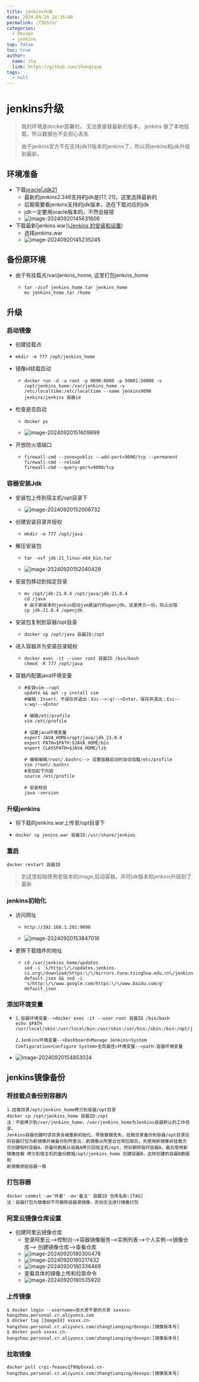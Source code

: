 ```yaml
---
title: jenkins升级
date: 2024-09-20 14:35:00
permalink: /f3b57a/
categories: 
  - Devops
  - jenkins
top: false
toc: true
author: 
  name: ztq
  link: https://github.com/zhangtqup
tags: 
  - null
---
```

# jenkins升级



> 我的环境是docker部署的， 无法直接替最新的版本， jenkins 做了本地挂载，所以数据也不会担心丢失
>
> 由于jenkins官方不在支持jdk11版本的jenkins了，所以将jenkins和jdk升级到最新，

## 环境准备

- 下载[oracle|Jdk21](https://download.oracle.com/java/21/latest/jdk-21_linux-x64_bin.tar.gz)
  - 最新的jenkins2.346支持的jdk是[17, 21]，这里选择最新的
  - 后期需要看jenkins支持的jdk版本，选在下载对应的jdk
  - jdk一定要用oracle版本的，不然会报错
  - ![image-20240920145631606](https://zhangtq-blog.oss-cn-hangzhou.aliyuncs.com/content_picture/image-20240920145631606.png)
- 下载最新[jenkins.war]([Jenkins 的安装和设置](https://www.jenkins.io/zh/download/))
  - 选择jenkins.war
  - ![image-20240920145235245](https://zhangtq-blog.oss-cn-hangzhou.aliyuncs.com/content_picture/image-20240920145235245.png)

## 备份原环境

- 由于有挂载点/var/jenkins_home, 这里打包jenkins_home

  - ```shell
    tar -zcvf jenkins_home.tar jenkins_home
    mv jenkins_home.tar /home
    
    ```



## 升级

### 启动镜像

-  创建挂载点

  - ```shell
    mkdir -m 777 /opt/jenkins_home
    ```

- 镜像id挂载启动

  - ```shell
    docker run -d -u root -p 9090:8080 -p 50001:50000 -v /opt/jenkins_home:/var/jenkins_home -v /etc/localtime:/etc/localtime --name jenkins9090 jenkins/jenkins 容器id
    ```

- 检查是否启动

  - ```shell
    docker ps
    ```

  - ![image-20240920151609899](https://zhangtq-blog.oss-cn-hangzhou.aliyuncs.com/content_picture/image-20240920151609899.png)

- 开放防火墙端口

  - ```
    firewall-cmd --zone=public --add-port=9090/tcp --permanent
    firewall-cmd --reload
    firewall-cmd --query-port=9090/tcp
    ```

### 容器安装Jdk

- 安装包上传到宿主机/opt目录下
  - ![image-20240920152006732](https://zhangtq-blog.oss-cn-hangzhou.aliyuncs.com/content_picture/image-20240920152006732.png)

- 创建安装目录并授权

  - ```
    mkdir -m 777 /opt/java
    ```

- 解压安装包

  - ```shell
    tar -xvf jdk-21_linux-x64_bin.tar 
    ```

  - ![image-20240920152040429](https://zhangtq-blog.oss-cn-hangzhou.aliyuncs.com/content_picture/image-20240920152040429.png)

- 安装包移动到指定目录

  - ```shell
    mv /opt/jdk-21.0.4 /opt/java/jdk-21.0.4
    cd /java
    # 由于新版本的jenkin启动jvm是运行的openjdk，这里拷贝一份，防止出错
    cp jdk-21.0.4 /openjdk
    ```

- 安装包复制到容器/opt目录

  - ```shell
    docker cp /opt/java 容器ID:/opt
    ```

- 进入容器并为安装目录赋权

  - ```shell
    docker exec -it --user root 容器ID /bin/bash
    chmod -R 777 /opt/java
    ```

- 容器内配置java环境变量

  - ```shell
    #安装vim-->apt 
    update && apt -y install vim
    #编辑：Insert、不保存并退出：Esc-->:q!-->Enter、保存并退出：Esc-->:wq!-->Enter
    
    # 编辑/etc/profile
    vim /etc/profile
    
    # 设置java环境变量
    export JAVA_HOME=/opt/java/jdk_21.0.4
    export PATH=$PATH:$JAVA_HOME/bin
    export CLASSPATH=$JAVA_HOME/lib
    
    # 编辑编辑/root/.bashrc--> 设置容器启动时自动加载/etc/profile
    vim /root/.bashrc
    #添加如下内容
    source /etc/profile
    
    # 安装校验
    java -version
    
    ```

### 升级jenkins

 - 将下载的jenkins.war上传至/opt目录下

 - ```shell
   docker cp jenins.war 容器ID:/usr/share/jenkins
   ```

   

### 重启

```shell
docker restart 容器ID
```



> 到这里起始使用老版本的image,启动容器，并将jdk版本和jenkins升级到了最新

### jenkins初始化

- 访问网址

  - ```
    http://192.168.1.201:9090
    ```

  - ![image-20240920153847016](https://zhangtq-blog.oss-cn-hangzhou.aliyuncs.com/content_picture/image-20240920153847016.png)



- 更换下载插件的地址

  - ```shell
    cd /var/jenkins_home/updates
    sed -i 's/http:\/\/updates.jenkins-ci.org\/download/https:\/\/mirrors.tuna.tsinghua.edu.cn\/jenkins/g' default.json && sed -i 's/http:\/\/www.google.com/https:\/\/www.baidu.com/g' default.json
    ```


### 添加环境变量

- ````shell
  1.容器环境变量-->docker exec -it --user root 容器ID /bin/bash
  echo $PATH 
  /usr/local/sbin:/usr/local/bin:/usr/sbin:/usr/bin:/sbin:/bin:/opt/java/jdk_21.0.4/bin
  
  2.Jenkins环境变量-->Dashboard>Manage Jenkins>System Configuration>Configure System>全局属性>环境变量-->path:容器环境变量
  ````

- ![image-20240920154853024](https://zhangtq-blog.oss-cn-hangzhou.aliyuncs.com/content_picture/image-20240920154853024.png)

## jenkins镜像备份

### 将挂载点备份到容器内

```shell
1.挂载目录/opt/jenkins_home拷贝到容器/opt目录
docker cp /opt/jenkins_home 容器ID:/opt
注：不能拷贝到/var/jenkins_home，/var/jenkins_home为Jenkins容器默认的工作目录，
Jenkins容器创建时该目录会被重新初始化，导致数据丢失，挂载目录备份到容器/opt目录后
将容器打包为新镜像并被备份到阿里云，新镜像从阿里云仓库拉取后，先使用新镜像非挂载方
式创建临时容器A，将备份数据从容器A拷贝回宿主机/opt，然后删除临时容器A，最后使用新
镜像挂载 拷贝到宿主机的备份数据/opt/jenkins_home 创建容器B，这样创建的容器B数据和
新镜像原始容器一致
```



### 打包容器

```shell
docker commit -a='作者' -m='备注' 容器ID 仓库名称:[TAG]
注：容器打包为镜像前不可删除容器源镜像，否则无法进行镜像打包
```



### 阿里云镜像仓库设置

- 创建阿里云镜像仓库
  - 登录阿里云-->控制台-->容器镜像服务-->实例列表-->个人实例-->镜像仓库--> 创建镜像仓库-->查看仓库
  - ![image-20240920180300478](https://zhangtq-blog.oss-cn-hangzhou.aliyuncs.com/content_picture/image-20240920180300478.png)
  - ![image-20240920180217432](https://zhangtq-blog.oss-cn-hangzhou.aliyuncs.com/content_picture/image-20240920180217432.png)
  - ![image-20240920180336469](https://zhangtq-blog.oss-cn-hangzhou.aliyuncs.com/content_picture/image-20240920180336469.png)
  - 查看具体的镜像上传和拉取命令
  - ![image-20240920180535920](https://zhangtq-blog.oss-cn-hangzhou.aliyuncs.com/content_picture/image-20240920180535920.png)

### 上传镜像

```shell
$ docker login --username=张大哥不是你大哥 xxxxxx-hangzhou.personal.cr.aliyuncs.com
$ docker tag [ImageId] xxxxx.cn-hangzhou.personal.cr.aliyuncs.com/zhangtianqing/devops:[镜像版本号]
$ docker push xxxxx.cn-hangzhou.personal.cr.aliyuncs.com/zhangtianqing/devops:[镜像版本号]
```



### 拉取镜像

```shell
docker pull crpi-feaseu1f99p5nxa1.cn-hangzhou.personal.cr.aliyuncs.com/zhangtianqing/devops:[镜像版本号]
```









